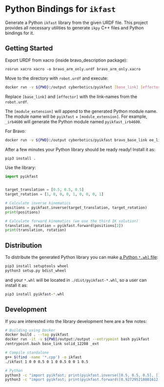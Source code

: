 # Python Bindings for `ikfast`

Generate a Python `ikfast` library from the given URDF file.
This project provides all necessary utilities to generate `ikpy` C++ files and Python bindings for it.

## Getting Started

Export URDF from xacro (inside bravo_description package):

`rosrun xacro xacro -o bravo_arm_only.urdf bravo_arm_only.xacro`

Move to the directory with `robot.urdf` and execute:
```bash
docker run -v ${PWD}:/output cyberbotics/pyikfast [base_link] [effector] [module_extension]
```
Replace `[base_link]` and `[effector]` with the link-names from the `robot.urdf`.

The `[module_extension]` will append to the generated Python module name.
The module name will be `pyikfast` + `[module_extension]`.
For example, `_irb4600` will generate the Python module named `pyikfast_irb4600`.

For Bravo:
```bash
docker run -v ${PWD}:/output cyberbotics/pyikfast bravo_base_link ee_link _bravo
```

After a few minutes your Python library should be ready ready!
Install it as:
```bash
pip3 install .
```

Use the library:
```python
import pyikfast


target_translation = [0.5, 0.5, 0.5]
target_rotation = [1, 0, 0, 0, 1, 0, 0, 0, 1]

# Calculate inverse kinematics
positions = pyikfast.inverse(target_translation, target_rotation)
print(positions)

# Calculate forward kinematics (we use the third IK solution)
translation, rotation = pyikfast.forward(positions[2])
print(translation, rotation)
```

## Distribution
To distribute the generated Python library you can make [a Python `*.whl` file](https://packaging.python.org/tutorials/packaging-projects/#generating-distribution-archives):
```bash
pip3 install setuptools wheel
python3 setup.py bdist_wheel
```
and your `*.whl` will be located in `./dist/pyikfast-*.whl`, so a user can install it as:
```bash
pip3 install pyikfast-*.whl
```

## Development
If you are interested into the library development here are a few notes:

```bash
# Building using Docker
docker build . --tag pyikfast
docker run -it -v ${PWD}/output:/output --entrypoint bash pyikfast
/entrypoint.bash base_link solid_12208 _ext

# Compile standalone
g++ $(find -name '*.cpp') -o ikfast
./ikfast 1 0 0 0.5 0 1 0 0.5 0 0 1 0.5

# Python
python3 -c "import pyikfast; print(pyikfast.inverse([0.5, 0.5, 0.5], [1, 0, 0, 0, 1, 0, 0, 0, 1]))"
python3 -c "import pyikfast; print(pyikfast.forward([0.927295218001612, -2.899331265288886, 2.048719302774242, -1.057447868999410, 1.163951188044116, 0.612010251709654]))"
```
